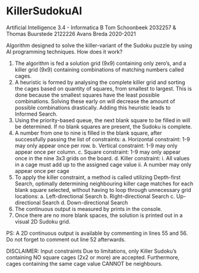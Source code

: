 # KillerSudokuAI
Artificial Intelligence 3.4 - Informatica B
Tom Schoonbeek 2032257 & Thomas Buurstede 2122226
Avans Breda 2020-2021

Algorithm designed to solve the killer-variant of the Sudoku puzzle by using AI programming techniques.
How does it work?

1.	The algorithm is fed a solution grid (9x9) containing only zero’s, and a killer grid (9x9) containing combinations of matching numbers called cages. 
2.	A heuristic is formed by analysing the complete killer grid and sorting the cages based on quantity of squares, from smallest to largest. This is done because the smallest squares have the least possible combinations. Solving these early on will decrease the amount of possible combinations drastically. Adding this heuristic leads to Informed Search.
3.	Using the priority-based queue, the next blank square to be filled in will be determined. If no blank squares are present, the Sudoku is complete.
4.	A number from one to nine is filled in the blank square, after successfully passing the list of constraints:
a.	Horizontal constraint: 1-9 may only appear once per row.
b.	Vertical constraint: 1-9 may only appear once per column.
c.	Square constraint: 1-9 may only appear once in the nine 3x3 grids on the board.
d.	Killer constraint: 
i.	All values in a cage must add up to the assigned cage value
ii.	A number may only appear once per cage
5.	To apply the killer constraint, a method is called utilizing Depth-first Search, optimally determining neighbouring killer cage matches for each blank square selected, without having to loop through unnecessary grid locations:
a.	Left-directional Search
b.	Right-directional Search
c.	Up-directional Search
d.	Down-directional Search
6.	The continuous output is measured by prints in the console. 
7.	Once there are no more blank spaces, the solution is printed out in a visual 2D Sudoku grid.

PS: A 2D continuous output is available by commenting in lines 55 and 56. Do not forget to comment out line 52 afterwards.

DISCLAIMER: Input constraints
Due to limitations, only Killer Sudoku’s containing NO square cages (2x2 or more) are accepted. Furthermore, cages containing the same cage value CANNOT be neighbours.

